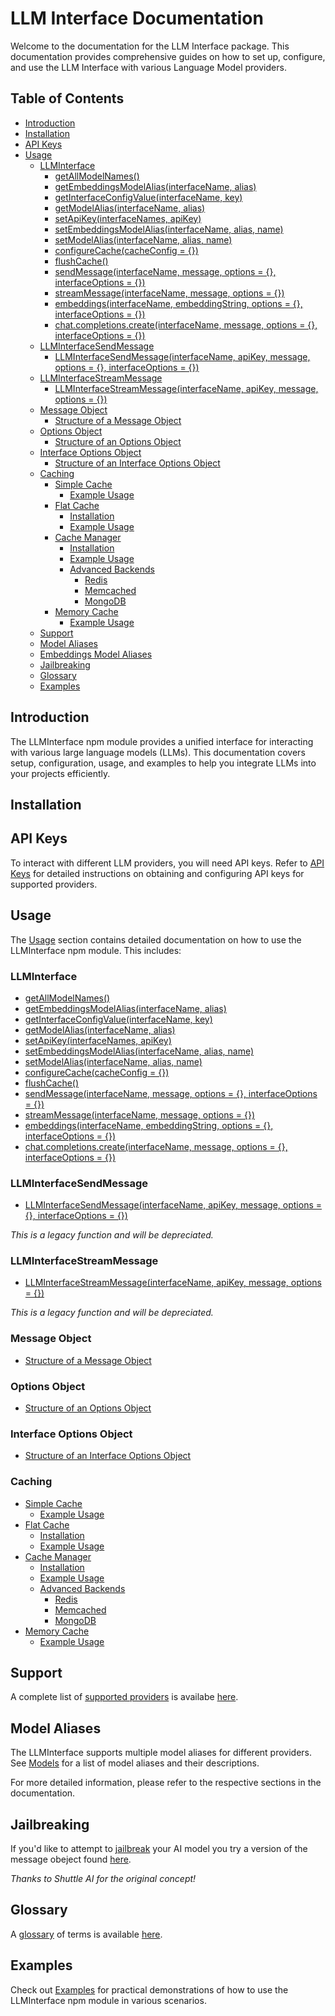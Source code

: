 # LLM Interface Documentation

Welcome to the documentation for the LLM Interface package. This documentation provides comprehensive guides on how to set up, configure, and use the LLM Interface with various Language Model providers.

## Table of Contents

- [Introduction](#introduction)
- [Installation](#installation)
- [API Keys](#api-keys)
- [Usage](#usage)
  - [LLMInterface](#llminterface)
    - [getAllModelNames()](#getallmodelnames)
    - [getEmbeddingsModelAlias(interfaceName, alias)](#getembeddingsmodelaliasinterfacename-alias)
    - [getInterfaceConfigValue(interfaceName, key)](#getInterfaceConfigValueinterfacename-key)
    - [getModelAlias(interfaceName, alias)](#getmodelaliasinterfacename-alias)
    - [setApiKey(interfaceNames, apiKey)](#setapikeyinterfacenames-apikey)
    - [setEmbeddingsModelAlias(interfaceName, alias, name)](#setembeddingsmodelaliasinterfacename-alias-name)
    - [setModelAlias(interfaceName, alias, name)](#setmodelaliasinterfacename-alias-name)
    - [configureCache(cacheConfig = {})](#configurecachecacheconfig--)
    - [flushCache()](#flushcache)
    - [sendMessage(interfaceName, message, options = {}, interfaceOptions = {})](#sendmessageinterfacename-message-options---interfaceoptions--)
    - [streamMessage(interfaceName, message, options = {})](#streammessageinterfacename-message-options--)
    - [embeddings(interfaceName, embeddingString, options = {}, interfaceOptions = {})](#embeddingsinterfacename-embeddingstring-options---interfaceoptions--)
    - [chat.completions.create(interfaceName, message, options = {}, interfaceOptions = {})](#chatcompletionscreateinterfacename-message-options---interfaceoptions--)
  - [LLMInterfaceSendMessage](#llminterfacesendmessage)
    - [LLMInterfaceSendMessage(interfaceName, apiKey, message, options = {}, interfaceOptions = {})](#llminterfacesendmessageinterfacename-apikey-message-options---interfaceoptions--)
  - [LLMInterfaceStreamMessage](#llminterfacestreammessage)
    - [LLMInterfaceStreamMessage(interfaceName, apiKey, message, options = {})](#llminterfacestreammessageinterfacename-apikey-message-options--)
  - [Message Object](#message-object)
    - [Structure of a Message Object](#structure-of-a-message-object)
  - [Options Object](#options-object)
    - [Structure of an Options Object](#structure-of-an-options-object)
  - [Interface Options Object](#interface-options-object)
    - [Structure of an Interface Options Object](#structure-of-an-interface-options-object)
  - [Caching](#caching)
    - [Simple Cache](#simple-cache)
      - [Example Usage](#example-usage-1)
    - [Flat Cache](#flat-cache)
      - [Installation](#installation-1)
      - [Example Usage](#example-usage-2)
    - [Cache Manager](#cache-manager)
      - [Installation](#installation-2)
      - [Example Usage](#example-usage-3)
      - [Advanced Backends](#advanced-backends)
        - [Redis](#redis)
        - [Memcached](#memcached)
        - [MongoDB](#mongodb)
    - [Memory Cache](#memory-cache)
      - [Example Usage](#example-usage-4)
  - [Support](#support)
  - [Model Aliases](#model-aliases)
  - [Embeddings Model Aliases](#embedding-model-aliases)
  - [Jailbreaking](#jailbreaking)
  - [Glossary](#glossary)
  - [Examples](#examples)

## Introduction

The LLMInterface npm module provides a unified interface for interacting with various large language models (LLMs). This documentation covers setup, configuration, usage, and examples to help you integrate LLMs into your projects efficiently.

## Installation

## API Keys

To interact with different LLM providers, you will need API keys. Refer to [API Keys](api-keys.md) for detailed instructions on obtaining and configuring API keys for supported providers.

## Usage

The [Usage](usage.md) section contains detailed documentation on how to use the LLMInterface npm module. This includes:

### LLMInterface

- [getAllModelNames()](usage.md#getallmodelnames)
- [getEmbeddingsModelAlias(interfaceName, alias)](usage.md#getembeddingsmodelaliasinterfacename-alias)
- [getInterfaceConfigValue(interfaceName, key)](usage.md#getInterfaceConfigValueinterfacename-key)
- [getModelAlias(interfaceName, alias)](usage.md#getmodelaliasinterfacename-alias)
- [setApiKey(interfaceNames, apiKey)](usage.md#setapikeyinterfacenames-apikey)
- [setEmbeddingsModelAlias(interfaceName, alias, name)](usage.md#setembeddingsmodelaliasinterfacename-alias-name)
- [setModelAlias(interfaceName, alias, name)](usage.md#setmodelaliasinterfacename-alias-name)
- [configureCache(cacheConfig = {})](usage.md#configurecachecacheconfig--)
- [flushCache()](usage.md#flushcache)
- [sendMessage(interfaceName, message, options = {}, interfaceOptions = {})](usage.md#sendmessageinterfacename-message-options---interfaceoptions--)
- [streamMessage(interfaceName, message, options = {})](usage.md#streammessageinterfacename-message-options--)
- [embeddings(interfaceName, embeddingString, options = {}, interfaceOptions = {})](usage.md#embeddingsinterfacename-embeddingstring-options---interfaceoptions--)
- [chat.completions.create(interfaceName, message, options = {}, interfaceOptions = {})](usage.md#chatcompletionscreateinterfacename-message-options---interfaceoptions--)

### LLMInterfaceSendMessage

- [LLMInterfaceSendMessage(interfaceName, apiKey, message, options = {}, interfaceOptions = {})](usage.md#llminterfacesendmessageinterfacename-apikey-message-options---interfaceoptions--)

_This is a legacy function and will be depreciated._

### LLMInterfaceStreamMessage

- [LLMInterfaceStreamMessage(interfaceName, apiKey, message, options = {})](usage.md#llminterfacestreammessageinterfacename-apikey-message-options--)

_This is a legacy function and will be depreciated._

### Message Object

- [Structure of a Message Object](usage.md#structure-of-a-message-object)

### Options Object

- [Structure of an Options Object](usage.md#structure-of-an-options-object)

### Interface Options Object

- [Structure of an Interface Options Object](usage.md#structure-of-an-interface-options-object)

### Caching

- [Simple Cache](usage.md#simple-cache)
  - [Example Usage](usage.md#example-usage-1)
- [Flat Cache](usage.md#flat-cache)
  - [Installation](usage.md#installation-1)
  - [Example Usage](usage.md#example-usage-2)
- [Cache Manager](usage.md#cache-manager)
  - [Installation](usage.md#installation-2)
  - [Example Usage](usage.md#example-usage-3)
  - [Advanced Backends](usage.md#advanced-backends)
    - [Redis](usage.md#redis)
    - [Memcached](usage.md#memcached)
    - [MongoDB](usage.md#mongodb)
- [Memory Cache](usage.md#memory-cache)
  - [Example Usage](usage.md#example-usage-4)

## Support

A complete list of [supported providers](support.md) is availabe [here](support.md).

## Model Aliases

The LLMInterface supports multiple model aliases for different providers. See [Models](models.md) for a list of model aliases and their descriptions.

For more detailed information, please refer to the respective sections in the documentation.

## Jailbreaking

If you'd like to attempt to [jailbreak](jailbreaking.md#jailbreaking) your AI model you try a version of the message obeject found [here](jailbreaking.md#jailbreaking).

_Thanks to Shuttle AI for the original concept!_

## Glossary

A [glossary](glossary.md) of terms is available [here](glossary.md).

## Examples

Check out [Examples](examples.md) for practical demonstrations of how to use the LLMInterface npm module in various scenarios.
